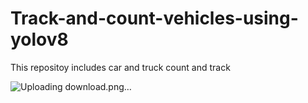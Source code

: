 # Track-and-count-vehicles-using-yolov8
This repositoy includes car and truck count and track

![Uploading download.png…]()
